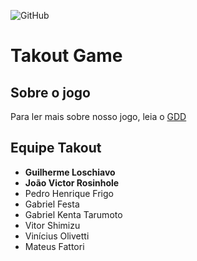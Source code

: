 ![GitHub](https://img.shields.io/github/license/AlvarezGui/takout-lp?style=flat-square)

# Takout Game

## Sobre o jogo
Para ler mais sobre nosso jogo, leia o [GDD](GDD.pdf)

## Equipe Takout
- **Guilherme Loschiavo**
- **João Victor Rosinhole**
- Pedro Henrique Frigo
- Gabriel Festa
- Gabriel Kenta Tarumoto
- Vitor Shimizu
- Vinícius Olivetti
- Mateus Fattori
